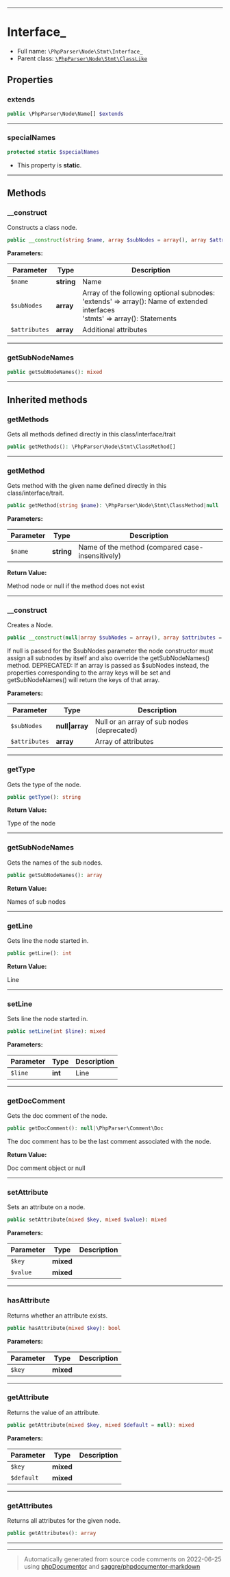 ***

# Interface_





* Full name: `\PhpParser\Node\Stmt\Interface_`
* Parent class: [`\PhpParser\Node\Stmt\ClassLike`](./ClassLike.md)



## Properties


### extends



```php
public \PhpParser\Node\Name[] $extends
```






***

### specialNames



```php
protected static $specialNames
```



* This property is **static**.


***

## Methods


### __construct

Constructs a class node.

```php
public __construct(string $name, array $subNodes = array(), array $attributes = array()): mixed
```








**Parameters:**

| Parameter | Type | Description |
|-----------|------|-------------|
| `$name` | **string** | Name |
| `$subNodes` | **array** | Array of the following optional subnodes:<br />&#039;extends&#039; =&gt; array(): Name of extended interfaces<br />&#039;stmts&#039;   =&gt; array(): Statements |
| `$attributes` | **array** | Additional attributes |




***

### getSubNodeNames



```php
public getSubNodeNames(): mixed
```











***


## Inherited methods


### getMethods

Gets all methods defined directly in this class/interface/trait

```php
public getMethods(): \PhpParser\Node\Stmt\ClassMethod[]
```











***

### getMethod

Gets method with the given name defined directly in this class/interface/trait.

```php
public getMethod(string $name): \PhpParser\Node\Stmt\ClassMethod|null
```








**Parameters:**

| Parameter | Type | Description |
|-----------|------|-------------|
| `$name` | **string** | Name of the method (compared case-insensitively) |


**Return Value:**

Method node or null if the method does not exist



***

### __construct

Creates a Node.

```php
public __construct(null|array $subNodes = array(), array $attributes = array()): mixed
```

If null is passed for the $subNodes parameter the node constructor must assign
all subnodes by itself and also override the getSubNodeNames() method.
DEPRECATED: If an array is passed as $subNodes instead, the properties corresponding
to the array keys will be set and getSubNodeNames() will return the keys of that
array.






**Parameters:**

| Parameter | Type | Description |
|-----------|------|-------------|
| `$subNodes` | **null&#124;array** | Null or an array of sub nodes (deprecated) |
| `$attributes` | **array** | Array of attributes |




***

### getType

Gets the type of the node.

```php
public getType(): string
```









**Return Value:**

Type of the node



***

### getSubNodeNames

Gets the names of the sub nodes.

```php
public getSubNodeNames(): array
```









**Return Value:**

Names of sub nodes



***

### getLine

Gets line the node started in.

```php
public getLine(): int
```









**Return Value:**

Line



***

### setLine

Sets line the node started in.

```php
public setLine(int $line): mixed
```








**Parameters:**

| Parameter | Type | Description |
|-----------|------|-------------|
| `$line` | **int** | Line |




***

### getDocComment

Gets the doc comment of the node.

```php
public getDocComment(): null|\PhpParser\Comment\Doc
```

The doc comment has to be the last comment associated with the node.







**Return Value:**

Doc comment object or null



***

### setAttribute

Sets an attribute on a node.

```php
public setAttribute(mixed $key, mixed $value): mixed
```








**Parameters:**

| Parameter | Type | Description |
|-----------|------|-------------|
| `$key` | **mixed** |  |
| `$value` | **mixed** |  |




***

### hasAttribute

Returns whether an attribute exists.

```php
public hasAttribute(mixed $key): bool
```








**Parameters:**

| Parameter | Type | Description |
|-----------|------|-------------|
| `$key` | **mixed** |  |




***

### getAttribute

Returns the value of an attribute.

```php
public getAttribute(mixed $key, mixed $default = null): mixed
```








**Parameters:**

| Parameter | Type | Description |
|-----------|------|-------------|
| `$key` | **mixed** |  |
| `$default` | **mixed** |  |




***

### getAttributes

Returns all attributes for the given node.

```php
public getAttributes(): array
```











***


***
> Automatically generated from source code comments on 2022-06-25 using [phpDocumentor](http://www.phpdoc.org/) and [saggre/phpdocumentor-markdown](https://github.com/Saggre/phpDocumentor-markdown)
